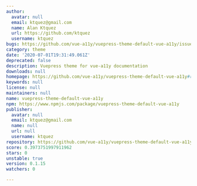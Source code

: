 ```yaml
---
author:
  avatar: null
  email: ktquez@gmail.com
  name: Alan Ktquez
  url: https://github.com/ktquez
  username: ktquez
bugs: https://github.com/vue-a11y/vuepress-theme-default-vue-a11y/issues
category: theme
date: '2020-07-01T19:31:49.061Z'
deprecated: false
description: Vuepress theme for vue-a11y documentation
downloads: null
homepage: https://github.com/vue-a11y/vuepress-theme-default-vue-a11y#readme
keywords: null
license: null
maintainers: null
name: vuepress-theme-default-vue-a11y
npm: https://www.npmjs.com/package/vuepress-theme-default-vue-a11y
publisher:
  avatar: null
  email: ktquez@gmail.com
  name: null
  url: null
  username: ktquez
repository: https://github.com/vue-a11y/vuepress-theme-default-vue-a11y
score: 0.3973751997911962
stars: 0
unstable: true
version: 0.1.15
watchers: 0

---
```


